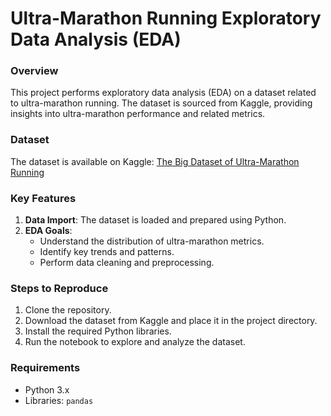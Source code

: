 # Ultra-Marathon Running Exploratory Data Analysis (EDA)

### Overview

This project performs exploratory data analysis (EDA) on a dataset related to ultra-marathon running. The dataset is sourced from Kaggle, providing insights into ultra-marathon performance and related metrics.

### Dataset

The dataset is available on Kaggle:
[The Big Dataset of Ultra-Marathon Running](https://www.kaggle.com/datasets/aiaiaidavid/the-big-dataset-of-ultra-marathon-running?resource=download)

### Key Features

1. **Data Import**: The dataset is loaded and prepared using Python.
2. **EDA Goals**: 
    - Understand the distribution of ultra-marathon metrics.
    - Identify key trends and patterns.
    - Perform data cleaning and preprocessing.


### Steps to Reproduce

1. Clone the repository.
2. Download the dataset from Kaggle and place it in the project directory.
3. Install the required Python libraries.
4. Run the notebook to explore and analyze the dataset.

### Requirements

- Python 3.x
- Libraries: `pandas`
